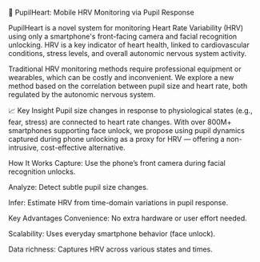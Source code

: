 📱 PupilHeart: Mobile HRV Monitoring via Pupil Response

PupilHeart is a novel system for monitoring Heart Rate Variability (HRV) using only a smartphone's front-facing camera and facial recognition unlocking. HRV is a key indicator of heart health, linked to cardiovascular conditions, stress levels, and overall autonomic nervous system activity.

Traditional HRV monitoring methods require professional equipment or wearables, which can be costly and inconvenient. We explore a new method based on the correlation between pupil size and heart rate, both regulated by the autonomic nervous system.

📈 Key Insight
Pupil size changes in response to physiological states (e.g., fear, stress) are connected to heart rate changes. With over 800M+ smartphones supporting face unlock, we propose using pupil dynamics captured during phone unlocking as a proxy for HRV — offering a non-intrusive, cost-effective alternative.

 How It Works
Capture: Use the phone’s front camera during facial recognition unlocks.

Analyze: Detect subtle pupil size changes.

Infer: Estimate HRV from time-domain variations in pupil response.

 Key Advantages
Convenience: No extra hardware or user effort needed.

Scalability: Uses everyday smartphone behavior (face unlock).

Data richness: Captures HRV across various states and times.

